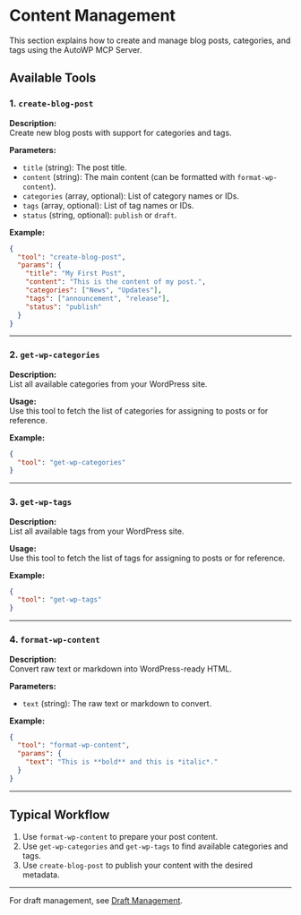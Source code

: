 # Content Management

This section explains how to create and manage blog posts, categories, and tags using the AutoWP MCP Server.

## Available Tools

### 1. `create-blog-post`

**Description:**  
Create new blog posts with support for categories and tags.

**Parameters:**

- `title` (string): The post title.
- `content` (string): The main content (can be formatted with `format-wp-content`).
- `categories` (array, optional): List of category names or IDs.
- `tags` (array, optional): List of tag names or IDs.
- `status` (string, optional): `publish` or `draft`.

**Example:**

```json
{
  "tool": "create-blog-post",
  "params": {
    "title": "My First Post",
    "content": "This is the content of my post.",
    "categories": ["News", "Updates"],
    "tags": ["announcement", "release"],
    "status": "publish"
  }
}
```

---

### 2. `get-wp-categories`

**Description:**  
List all available categories from your WordPress site.

**Usage:**  
Use this tool to fetch the list of categories for assigning to posts or for reference.

**Example:**

```json
{
  "tool": "get-wp-categories"
}
```

---

### 3. `get-wp-tags`

**Description:**  
List all available tags from your WordPress site.

**Usage:**  
Use this tool to fetch the list of tags for assigning to posts or for reference.

**Example:**

```json
{
  "tool": "get-wp-tags"
}
```

---

### 4. `format-wp-content`

**Description:**  
Convert raw text or markdown into WordPress-ready HTML.

**Parameters:**

- `text` (string): The raw text or markdown to convert.

**Example:**

```json
{
  "tool": "format-wp-content",
  "params": {
    "text": "This is **bold** and this is *italic*."
  }
}
```

---

## Typical Workflow

1. Use `format-wp-content` to prepare your post content.
2. Use `get-wp-categories` and `get-wp-tags` to find available categories and tags.
3. Use `create-blog-post` to publish your content with the desired metadata.

---

For draft management, see [Draft Management](./draft-management.md).
